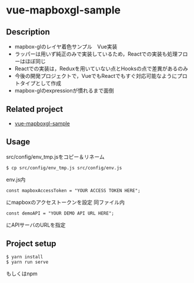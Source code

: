 # vue-mapboxgl-sample

## Description
- mapbox-glのレイヤ着色サンプル　Vue実装
- ラッパーは用いず純正のみで実装しているため，Reactでの実装も処理フローはほぼ同じ
- Reactでの実装は，Reduxを用いていない点とHooksの点で差異があるのみ
- 今後の開発プロジェクトで，VueでもReactでもすぐ対応可能なようにプロトタイプとして作成
- mapbox-glのexpressionが慣れるまで面倒

## Related project
- [vue-mapboxgl-sample](https://github.com/cSyu2611/vue-mapboxgl-sample)

## Usage
src/config/env_tmp.jsをコピー＆リネーム
```
$ cp src/config/env_tmp.js src/config/env.js
```
env.js内
```
const mapboxAccessToken = "YOUR ACCESS TOKEN HERE";
```
にmapboxのアクセストークンを設定
同ファイル内
```
const demoAPI = "YOUR DEMO API URL HERE";
```
にAPIサーバのURLを指定

## Project setup
```
$ yarn install
$ yarn run serve
```
もしくはnpm

